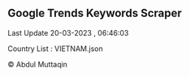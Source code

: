 

## Google Trends Keywords Scraper 
 
Last Update 20-03-2023 , 06:46:03

Country List :
VIETNAM.json



© Abdul Muttaqin 
